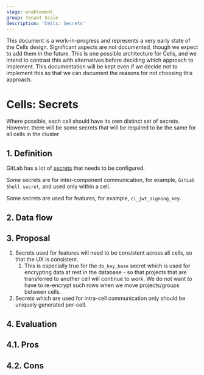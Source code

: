 ```yaml
---
stage: enablement
group: Tenant Scale
description: 'Cells: Secrets'
---
```


<!-- vale gitlab.FutureTense = NO -->

This document is a work-in-progress and represents a very early state of the
Cells design. Significant aspects are not documented, though we expect to add
them in the future. This is one possible architecture for Cells, and we intend to
contrast this with alternatives before deciding which approach to implement.
This documentation will be kept even if we decide not to implement this so that
we can document the reasons for not choosing this approach.

# Cells: Secrets

Where possible, each cell should have its own distinct set of secrets.
However, there will be some secrets that will be required to be the same for all
cells in the cluster

## 1. Definition

GitLab has a lot of
[secrets](https://docs.gitlab.com/charts/installation/secrets.html) that needs
to be configured.

Some secrets are for inter-component communication, for example, `GitLab Shell secret`,
and used only within a cell.

Some secrets are used for features, for example, `ci_jwt_signing_key`.

## 2. Data flow

## 3. Proposal

1. Secrets used for features will need to be consistent across all cells, so that the UX is consistent.
    1. This is especially true for the `db_key_base` secret which is used for
       encrypting data at rest in the database - so that projects that are
       transferred to another cell will continue to work. We do not want to have
       to re-encrypt such rows when we move projects/groups between cells.
1. Secrets which are used for intra-cell communication only should be uniquely generated
   per-cell.

## 4. Evaluation

## 4.1. Pros

## 4.2. Cons

